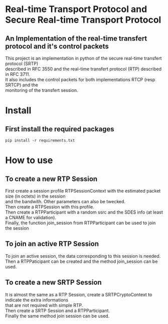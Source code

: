 # Real-time Transport Protocol and Secure Real-time Transport Protocol

## An Implementation of the real-time transfert protocol and it's control packets

This project is an implementation in python of the secure real-time transfert protocol (SRTP)  
described in RFC 3550 and the real-time transfert protocol (RTP) described in RFC 3711.  
It also includes the control packets for both implementations RTCP (resp SRTCP) and the  
monitoring of the transfert session.

# Install

## First install the required packages

```
pip install -r requirements.txt
```

# How to use

## To create a new RTP Session

First create a session profile RTPSessionContext with the estimated packet size (in octets) in the session  
and the bandwith. Other parameters can also be twecked.  
Then create a RTPSession with this profile.  
Then create a RTPParticipant with a random ssrc and the SDES info (at least a CNAME for validation).  
Finally, the function join_session from RTPParticipant can be used to join the session

## To join an active RTP Session

To join an active session, the data corresponding to this session is needed.  
Then a RTPPaticipant can be created and the method join_session can be used.

## To create a new SRTP Session

It is almost the same as a RTP Session, create a SRTPCryptoContext to indicate the extra informations  
that are not required with simple RTP.  
Then create a SRTP Session and a RTPParticipant.  
Finally the same method join session can be used.
